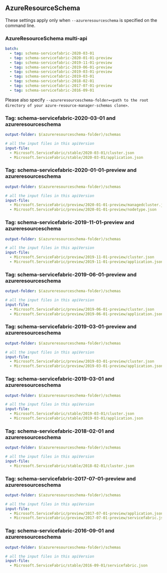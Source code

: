 ## AzureResourceSchema

These settings apply only when `--azureresourceschema` is specified on the command line.

### AzureResourceSchema multi-api

``` yaml $(azureresourceschema) && $(multiapi)
batch:
  - tag: schema-servicefabric-2020-03-01
  - tag: schema-servicefabric-2020-01-01-preview
  - tag: schema-servicefabric-2019-11-01-preview
  - tag: schema-servicefabric-2019-06-01-preview
  - tag: schema-servicefabric-2019-03-01-preview
  - tag: schema-servicefabric-2019-03-01
  - tag: schema-servicefabric-2018-02-01
  - tag: schema-servicefabric-2017-07-01-preview
  - tag: schema-servicefabric-2016-09-01

```

Please also specify `--azureresourceschema-folder=<path to the root directory of your azure-resource-manager-schemas clone>`.

### Tag: schema-servicefabric-2020-03-01 and azureresourceschema

``` yaml $(tag) == 'schema-servicefabric-2020-03-01' && $(azureresourceschema)
output-folder: $(azureresourceschema-folder)/schemas

# all the input files in this apiVersion
input-file:
  - Microsoft.ServiceFabric/stable/2020-03-01/cluster.json
  - Microsoft.ServiceFabric/stable/2020-03-01/application.json

```

### Tag: schema-servicefabric-2020-01-01-preview and azureresourceschema

``` yaml $(tag) == 'schema-servicefabric-2020-01-01-preview' && $(azureresourceschema)
output-folder: $(azureresourceschema-folder)/schemas

# all the input files in this apiVersion
input-file:
  - Microsoft.ServiceFabric/preview/2020-01-01-preview/managedcluster.json
  - Microsoft.ServiceFabric/preview/2020-01-01-preview/nodetype.json

```

### Tag: schema-servicefabric-2019-11-01-preview and azureresourceschema

``` yaml $(tag) == 'schema-servicefabric-2019-11-01-preview' && $(azureresourceschema)
output-folder: $(azureresourceschema-folder)/schemas

# all the input files in this apiVersion
input-file:
  - Microsoft.ServiceFabric/preview/2019-11-01-preview/cluster.json
  - Microsoft.ServiceFabric/preview/2019-11-01-preview/application.json

```

### Tag: schema-servicefabric-2019-06-01-preview and azureresourceschema

``` yaml $(tag) == 'schema-servicefabric-2019-06-01-preview' && $(azureresourceschema)
output-folder: $(azureresourceschema-folder)/schemas

# all the input files in this apiVersion
input-file:
  - Microsoft.ServiceFabric/preview/2019-06-01-preview/cluster.json
  - Microsoft.ServiceFabric/preview/2019-06-01-preview/application.json

```

### Tag: schema-servicefabric-2019-03-01-preview and azureresourceschema

``` yaml $(tag) == 'schema-servicefabric-2019-03-01-preview' && $(azureresourceschema)
output-folder: $(azureresourceschema-folder)/schemas

# all the input files in this apiVersion
input-file:
  - Microsoft.ServiceFabric/preview/2019-03-01-preview/cluster.json
  - Microsoft.ServiceFabric/preview/2019-03-01-preview/application.json

```

### Tag: schema-servicefabric-2019-03-01 and azureresourceschema

``` yaml $(tag) == 'schema-servicefabric-2019-03-01' && $(azureresourceschema)
output-folder: $(azureresourceschema-folder)/schemas

# all the input files in this apiVersion
input-file:
  - Microsoft.ServiceFabric/stable/2019-03-01/cluster.json
  - Microsoft.ServiceFabric/stable/2019-03-01/application.json

```

### Tag: schema-servicefabric-2018-02-01 and azureresourceschema

``` yaml $(tag) == 'schema-servicefabric-2018-02-01' && $(azureresourceschema)
output-folder: $(azureresourceschema-folder)/schemas

# all the input files in this apiVersion
input-file:
  - Microsoft.ServiceFabric/stable/2018-02-01/cluster.json

```

### Tag: schema-servicefabric-2017-07-01-preview and azureresourceschema

``` yaml $(tag) == 'schema-servicefabric-2017-07-01-preview' && $(azureresourceschema)
output-folder: $(azureresourceschema-folder)/schemas

# all the input files in this apiVersion
input-file:
  - Microsoft.ServiceFabric/preview/2017-07-01-preview/application.json
  - Microsoft.ServiceFabric/preview/2017-07-01-preview/servicefabric.json

```

### Tag: schema-servicefabric-2016-09-01 and azureresourceschema

``` yaml $(tag) == 'schema-servicefabric-2016-09-01' && $(azureresourceschema)
output-folder: $(azureresourceschema-folder)/schemas

# all the input files in this apiVersion
input-file:
  - Microsoft.ServiceFabric/stable/2016-09-01/servicefabric.json

```
